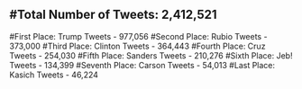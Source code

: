 #Total Number of Tweets: 2,412,521 
---
#First Place: Trump Tweets - 977,056
#Second Place: Rubio Tweets - 373,000
#Third Place: Clinton Tweets - 364,443
#Fourth Place: Cruz Tweets - 254,030
#Fifth Place: Sanders Tweets - 210,276
#Sixth Place: Jeb! Tweets - 134,399
#Seventh Place: Carson Tweets - 54,013
#Last Place: Kasich Tweets - 46,224
